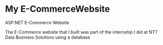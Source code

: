 # My E-CommerceWebsite
ASP.NET E-Commerce Website

The E-Commerce website that I built was part of the internship I did at NTT Data Business Solutions using a database
